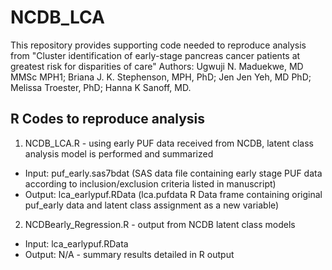# NCDB_LCA

This repository provides supporting code needed to reproduce analysis from "Cluster identification of early-stage pancreas cancer patients at greatest risk for disparities of care"
Authors: Ugwuji N. Maduekwe, MD MMSc MPH1; Briana J. K. Stephenson, MPH, PhD; Jen Jen Yeh, MD PhD; Melissa Troester, PhD; Hanna K Sanoff, MD.

## R Codes to reproduce analysis
1. NCDB_LCA.R - using early PUF data received from NCDB, latent class analysis model is performed and summarized
- Input: puf_early.sas7bdat (SAS data file containing early stage PUF data according to inclusion/exclusion criteria listed in manuscript)
- Output: lca_earlypuf.RData (lca.pufdata R Data frame containing original puf_early data and latent class assignment as a new variable)
2. NCDBearly_Regression.R - output from NCDB latent class models 
- Input: lca_earlypuf.RData
- Output: N/A - summary results detailed in R output





